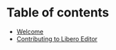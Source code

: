 # Table of contents

* [Welcome](README.md)
* [Contributing to Libero Editor](contributing-to-libero-editor.md)

